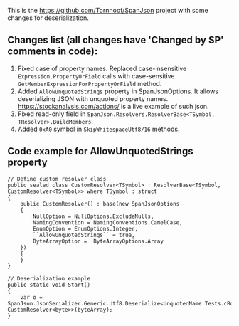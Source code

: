 This is the https://github.com/Tornhoof/SpanJson project with some changes for deserialization.

## Changes list (all changes have 'Changed by SP' comments in code): ##
1. Fixed case of property names. Replaced case-insensitive ``Expression.PropertyOrField`` calls with case-sensitive ``GetMemberExpressionForPropertyOrField`` method.
2. Added ``AllowUnquotedStrings`` property in SpanJsonOptions. It allows deserializing JSON with unquoted property names. https://stockanalysis.com/actions/ is a live example of such json.
3. Fixed read-only field in ``SpanJson.Resolvers.ResolverBase<TSymbol, TResolver>.BuildMembers``.
4. Added ``0xA0`` symbol in ``SkipWhitespaceUtf8/16`` methods.

## Code example for AllowUnquotedStrings property ##
```
// Define custom resolver class    
public sealed class CustomResolver<TSymbol> : ResolverBase<TSymbol, CustomResolver<TSymbol>> where TSymbol : struct
{
    public CustomResolver() : base(new SpanJsonOptions
    {
        NullOption = NullOptions.ExcludeNulls,
        NamingConvention = NamingConventions.CamelCase,
        EnumOption = EnumOptions.Integer,
        ``AllowUnquotedStrings`` = true,
        ByteArrayOption =  ByteArrayOptions.Array
    })
    {
    }
}

// Deserialization example
public static void Start()
{
    var o = SpanJson.JsonSerializer.Generic.Utf8.Deserialize<UnquotedName.Tests.cRoot, CustomResolver<byte>>(byteArray);
}
```
